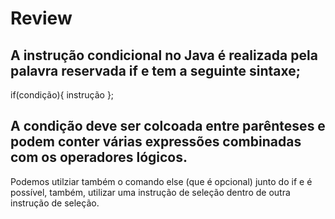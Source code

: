 # Review

## A instrução condicional no Java é realizada pela palavra reservada if e tem a seguinte sintaxe;

if(condição){
instrução
};

## A condição deve ser colcoada entre parênteses e podem conter várias expressões combinadas com os operadores lógicos.

Podemos utilziar também o comando else (que é opcional) junto do if e é possível, também, utilizar uma instrução de seleção dentro de outra instrução de seleção.